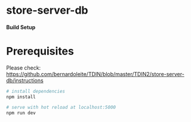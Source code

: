 # store-server-db

#### Build Setup

# Prerequisites
Please check: https://github.com/bernardoleite/TDIN/blob/master/TDIN2/store-server-db/instructions

``` bash
# install dependencies
npm install

# serve with hot reload at localhost:5000
npm run dev
